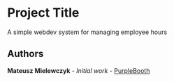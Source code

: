 # Project Title

A simple webdev system for managing employee hours

## Authors

**Mateusz Mielewczyk** - *Initial work* - [PurpleBooth](https://github.com/Mielu89)
